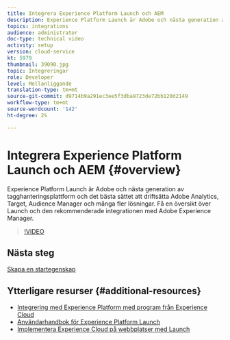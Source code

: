 ```yaml
---
title: Integrera Experience Platform Launch och AEM
description: Experience Platform Launch är Adobe och nästa generation av tagghanteringsplattform och det bästa sättet att driftsätta Adobe Analytics, Target, Audience Manager och många fler lösningar. Få en översikt över Launch och den rekommenderade integrationen med Adobe Experience Manager.
topics: integrations
audience: administrator
doc-type: technical video
activity: setup
version: cloud-service
kt: 5979
thumbnail: 39090.jpg
topic: Integreringar
role: Developer
level: Mellanliggande
translation-type: tm+mt
source-git-commit: d9714b9a291ec3ee5f3dba9723de72bb120d2149
workflow-type: tm+mt
source-wordcount: '142'
ht-degree: 2%

---
```



# Integrera Experience Platform Launch och AEM {#overview}

Experience Platform Launch är Adobe och nästa generation av tagghanteringsplattform och det bästa sättet att driftsätta Adobe Analytics, Target, Audience Manager och många fler lösningar. Få en översikt över Launch och den rekommenderade integrationen med Adobe Experience Manager.

>[!VIDEO](https://video.tv.adobe.com/v/39090?quality=12&learn=on)

## Nästa steg

[Skapa en startegenskap](create-launch-property.md)

## Ytterligare resurser {#additional-resources}

* [Integrering med Experience Platform med program från Experience Cloud](https://docs.adobe.com/content/help/en/platform-learn/tutorials/intro-to-platform/integrations-with-experience-cloud-applications.html)
* [Användarhandbok för Experience Platform Launch](https://docs.adobe.com/content/help/en/launch/using/overview.html)
* [Implementera Experience Cloud på webbplatser med Launch](https://docs.adobe.com/content/help/en/core-services-learn/implementing-in-websites-with-launch/index.html)
